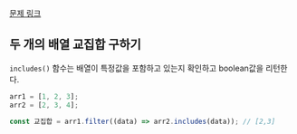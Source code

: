 [문제 링크](https://programmers.co.kr/learn/courses/30/lessons/92334?language=javascript)

## 두 개의 배열 교집합 구하기

`includes()` 함수는 배열이 특정값을 포함하고 있는지 확인하고 boolean값을 리턴한다.

```js
arr1 = [1, 2, 3];
arr2 = [2, 3, 4];

const 교집합 = arr1.filter((data) => arr2.includes(data)); // [2,3]
```
